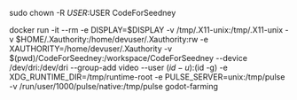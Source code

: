 sudo chown -R $USER:$USER CodeForSeedney

docker run -it --rm     -e DISPLAY=$DISPLAY     -v /tmp/.X11-unix:/tmp/.X11-unix     -v $HOME/.Xauthority:/home/devuser/.Xauthority:rw     -e XAUTHORITY=/home/devuser/.Xauthority     -v $(pwd)/CodeForSeedney:/workspace/CodeForSeedney     --device /dev/dri:/dev/dri     --group-add video     --user $(id -u):$(id -g)     -e XDG_RUNTIME_DIR=/tmp/runtime-root     -e PULSE_SERVER=unix:/tmp/pulse     -v /run/user/1000/pulse/native:/tmp/pulse     godot-farming
